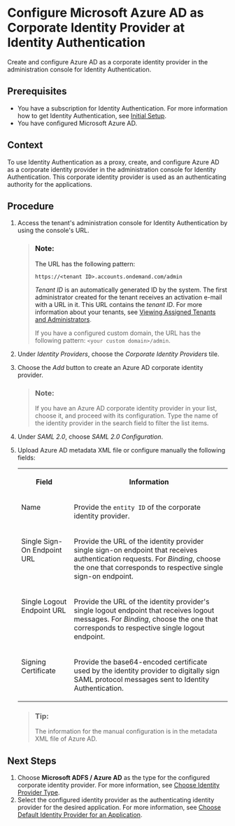 <!-- loio434a207df6ff4a12923b8f9c5dcff041 -->

# Configure Microsoft Azure AD as Corporate Identity Provider at Identity Authentication

Create and configure Azure AD as a corporate identity provider in the administration console for Identity Authentication.



## Prerequisites

-   You have a subscription for Identity Authentication. For more information how to get Identity Authentication, see [Initial Setup](../initial-setup-31af7da.md).
-   You have configured Microsoft Azure AD.



## Context

To use Identity Authentication as a proxy, create, and configure Azure AD as a corporate identity provider in the administration console for Identity Authentication. This corporate identity provider is used as an authenticating authority for the applications.



<a name="loio434a207df6ff4a12923b8f9c5dcff041__steps_rc4_rjf_tx"/>

## Procedure

1.  Access the tenant's administration console for Identity Authentication by using the console's URL.

    > ### Note:  
    > The URL has the following pattern:
    > 
    > `https://<tenant ID>.accounts.ondemand.com/admin`
    > 
    > *Tenant ID* is an automatically generated ID by the system. The first administrator created for the tenant receives an activation e-mail with a URL in it. This URL contains the *tenant ID*. For more information about your tenants, see [Viewing Assigned Tenants and Administrators](../viewing-assigned-tenants-and-administrators-f56e6f2.md).
    > 
    > If you have a configured custom domain, the URL has the following pattern: `<your custom domain>/admin`.

2.  Under *Identity Providers*, choose the *Corporate Identity Providers* tile.

3.  Choose the *Add* button to create an Azure AD corporate identity provider.

    > ### Note:  
    > If you have an Azure AD corporate identity provider in your list, choose it, and proceed with its configuration. Type the name of the identity provider in the search field to filter the list items.

4.  Under *SAML 2.0*, choose *SAML 2.0 Configuration*.

5.  Upload Azure AD metadata XML file or configure manually the following fields:


    <table>
    <tr>
    <th valign="top">

    Field


    
    </th>
    <th valign="top">

    Information


    
    </th>
    </tr>
    <tr>
    <td valign="top">

    Name


    
    </td>
    <td valign="top">

    Provide the `entity ID` of the corporate identity provider.


    
    </td>
    </tr>
    <tr>
    <td valign="top">

    Single Sign-On Endpoint URL


    
    </td>
    <td valign="top">

    Provide the URL of the identity provider single sign-on endpoint that receives authentication requests. For *Binding*, choose the one that corresponds to respective single sign-on endpoint.


    
    </td>
    </tr>
    <tr>
    <td valign="top">

    Single Logout Endpoint URL


    
    </td>
    <td valign="top">

    Provide the URL of the identity provider's single logout endpoint that receives logout messages. For *Binding*, choose the one that corresponds to respective single logout endpoint.


    
    </td>
    </tr>
    <tr>
    <td valign="top">

    Signing Certificate


    
    </td>
    <td valign="top">

    Provide the base64-encoded certificate used by the identity provider to digitally sign SAML protocol messages sent to Identity Authentication.


    
    </td>
    </tr>
    </table>
    
    > ### Tip:  
    > The information for the manual configuration is in the metadata XML file of Azure AD.




## Next Steps

1.  Choose **Microsoft ADFS / Azure AD** as the type for the configured corporate identity provider. For more information, see [Choose Identity Provider Type](../Operation-Guide/choose-identity-provider-type-0838379.md).
2.  Select the configured identity provider as the authenticating identity provider for the desired application. For more information, see [Choose Default Identity Provider for an Application](../Operation-Guide/choose-default-identity-provider-for-an-application-e9d8274.md).

